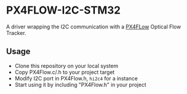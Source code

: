 # PX4FLOW-I2C-STM32
A driver wrapping the I2C communication with a [PX4FLow](https://docs.px4.io/master/en/sensor/px4flow.html) Optical Flow Tracker.

## Usage

- Clone this repository on your local system
- Copy PX4Flow.c/.h to your project target
- Modify I2C port in PX4Flow.h, `hi2c4` for a instance
- Start using it by including "PX4Flow.h" in your project

